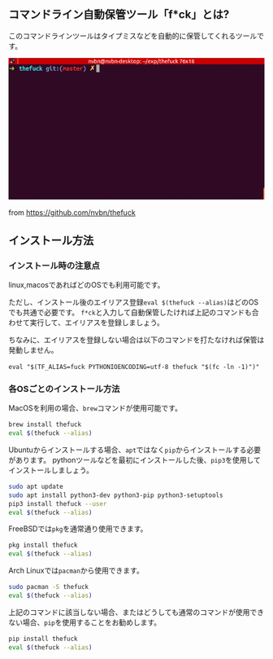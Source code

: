 





## コマンドライン自動保管ツール「f*ck」とは?

このコマンドラインツールはタイプミスなどを自動的に保管してくれるツールです。

<img src="https://github.com/minegishirei/store/blob/main/linux/fuck/fu_k_movie.gif?raw=true">

from https://github.com/nvbn/thefuck



## インストール方法

### インストール時の注意点

linux,macosであればどのOSでも利用可能です。

ただし、インストール後のエイリアス登録`eval $(thefuck --alias)`はどのOSでも共通で必要です。
`f*ck`と入力して自動保管したければ上記のコマンドも合わせて実行して、エイリアスを登録しましょう。

ちなみに、エイリアスを登録しない場合は以下のコマンドを打たなければ保管は発動しません。

`eval "$(TF_ALIAS=fuck PYTHONIOENCODING=utf-8 thefuck "$(fc -ln -1)")"`


### 各OSごとのインストール方法

MacOSを利用の場合、`brew`コマンドが使用可能です。

```sh
brew install thefuck
eval $(thefuck --alias)
```

Ubuntuからインストールする場合、`apt`ではなく`pip`からインストールする必要があります。
pythonツールなどを最初にインストールした後、`pip3`を使用してインストールしましょう。

```sh
sudo apt update
sudo apt install python3-dev python3-pip python3-setuptools
pip3 install thefuck --user
eval $(thefuck --alias)
```

FreeBSDでは`pkg`を通常通り使用できます。

```sh
pkg install thefuck
eval $(thefuck --alias)
```

Arch Linuxでは`pacman`から使用できます。

```sh
sudo pacman -S thefuck
eval $(thefuck --alias)
```

上記のコマンドに該当しない場合、またはどうしても通常のコマンドが使用できない場合、`pip`を使用することをお勧めします。

```sh
pip install thefuck
eval $(thefuck --alias)
```












